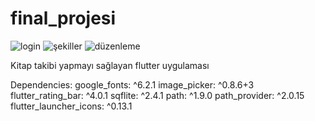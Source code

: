 # final_projesi


![login](https://github.com/user-attachments/assets/d10b3346-dc80-4612-b46f-24fd7bd58f37)
![şekiller](https://github.com/user-attachments/assets/3387e56b-9438-4c22-a64b-0cd294ae48ed)
![düzenleme](https://github.com/user-attachments/assets/e4057a6a-e5e1-4d0c-8608-970c65006243)


Kitap takibi yapmayı sağlayan flutter uygulaması

Dependencies:
  google_fonts: ^6.2.1
  image_picker: ^0.8.6+3
  flutter_rating_bar: ^4.0.1
  sqflite: ^2.4.1
  path: ^1.9.0
  path_provider: ^2.0.15 
  flutter_launcher_icons: ^0.13.1
